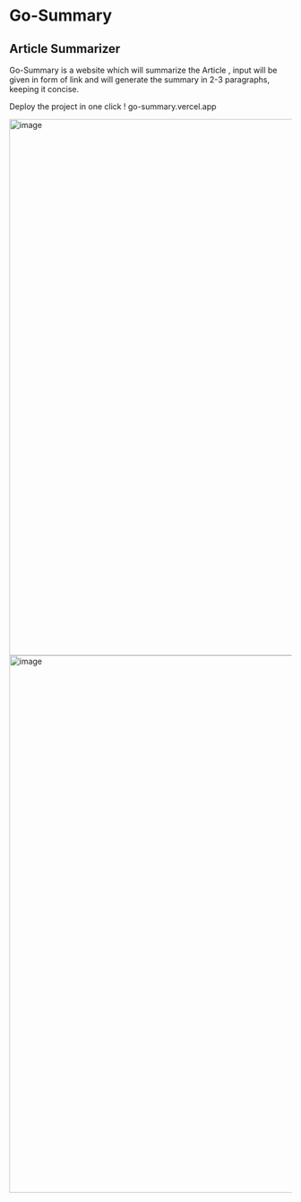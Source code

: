 # Go-Summary
## Article Summarizer 
Go-Summary is a website which will summarize the Article , input will be given in form of link and will generate the summary in 2-3 paragraphs, keeping it concise.

Deploy the project in one click !
<a>go-summary.vercel.app<a>

<img width="958" alt="image" src="https://github.com/Bansuri-Gupta/Go-Summary/assets/108368737/b665e621-6691-4112-9da1-c53b90a23199">

<img width="960" alt="image" src="https://github.com/Bansuri-Gupta/Go-Summary/assets/108368737/e195597e-7616-428e-938b-c9261a0b785c">

